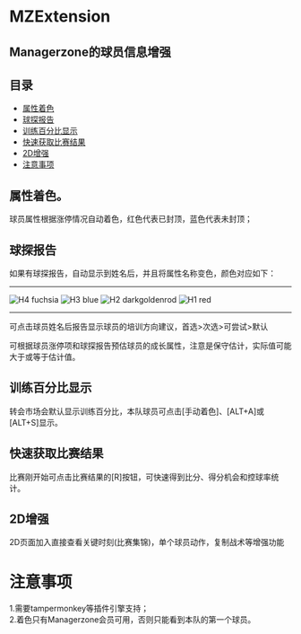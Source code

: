# MZExtension
## Managerzone的球员信息增强

## 目录
* [属性着色](#属性着色)
* [球探报告](#球探报告)
* [训练百分比显示](#训练百分比显示)
* [快速获取比赛结果](#快速获取比赛结果)
* [2D增强](#2D增强)
* [注意事项](#注意事项)


## 属性着色。
球员属性根据涨停情况自动着色，红色代表已封顶，蓝色代表未封顶；  

## 球探报告
如果有球探报告，自动显示到姓名后，并且将属性名称变色，颜色对应如下：  

****

![H4 fuchsia](https://img.shields.io/static/v1?label=H4&message=★★★★&color=FF00FF "H4") 
![H3 blue](https://img.shields.io/static/v1?label=H3&message=★★★☆&color=0000FF "H3") 
![H2 darkgoldenrod](https://img.shields.io/static/v1?label=H2&message=★★☆☆&color=B8860B "H2") 
![H1 red](https://img.shields.io/static/v1?label=H1&message=★☆☆☆&color=FF0000 "H1") 

****


可点击球员姓名后报告显示球员的培训方向建议，首选>次选>可尝试>默认  


可根据球员涨停项和球探报告预估球员的成长属性，注意是保守估计，实际值可能大于或等于估计值。  

## 训练百分比显示
转会市场会默认显示训练百分比，本队球员可点击[手动着色]、[ALT+A]或[ALT+S]显示。


## 快速获取比赛结果
比赛刚开始可点击比赛结果的[R]按钮，可快速得到比分、得分机会和控球率统计。


## 2D增强
2D页面加入直接查看关键时刻(比赛集锦)，单个球员动作，复制战术等增强功能


# 注意事项
1.需要tampermonkey等插件引擎支持；  
2.着色只有Managerzone会员可用，否则只能看到本队的第一个球员。 
